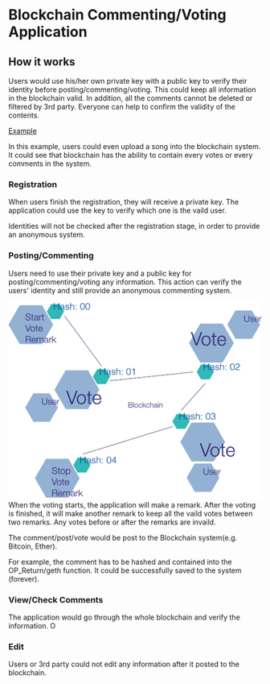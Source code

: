 # Blockchain Commenting/Voting Application

## How it works
Users would use his/her own private key with a public key to verify their identity before posting/commenting/voting. This could keep all information in the blockchain valid. In addition, all the comments cannot be deleted or filtered by 3rd party. Everyone can help to confirm the validity of the contents.

[Example](https://www.reddit.com/r/ethereum/comments/3hx73f/freakiest_thing_ever_the_blockchain_now_has_a/)

In this example, users could even upload a song into the blockchain system. It could see that blockchain has the ability to contain every votes or every comments in the system.

### Registration
When users finish the registration, they will receive a private key. The application could use the key to verify which one is the vaild user.

Identities will not be checked after the registration stage, in order to provide an anonymous system.

### Posting/Commenting
Users need to use their private key and a public key for posting/commenting/voting any information. This action can verify the users' identity and still provide an anonymous commenting system. 

![](https://github.com/i01er/FYPBlockchain/blob/master/Images/Voting.png)
When the voting starts, the application will make a remark. After the voting is finished, it will make another remark to keep all the vaild votes between two remarks. Any votes before or after the remarks are invaild.

The comment/post/vote would be post to the Blockchain system(e.g. Bitcoin, Ether).

For example, the comment has to be hashed and contained into the OP_Return/geth function. It could be successfully saved to the system (forever).

### View/Check Comments
The application would go through the whole blockchain and verify the information. O

### Edit
Users or 3rd party could not edit any information after it posted to the blockchain.

